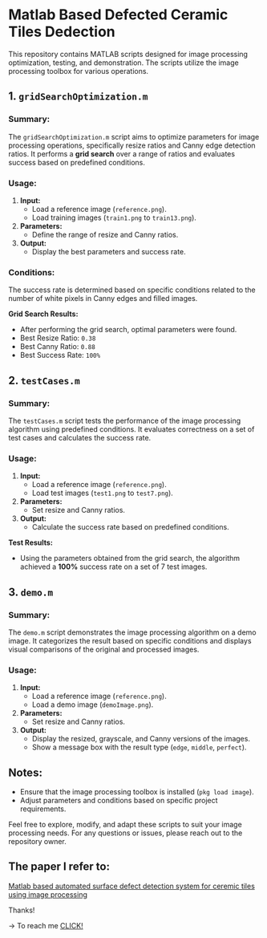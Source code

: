 # Matlab Based Defected Ceramic Tiles Dedection

This repository contains MATLAB scripts designed for image processing optimization, testing, and demonstration. The scripts utilize the image processing toolbox for various operations.

## 1. `gridSearchOptimization.m`

### Summary:

The `gridSearchOptimization.m` script aims to optimize parameters for image processing operations, specifically resize ratios and Canny edge detection ratios. It performs a **grid search** over a range of ratios and evaluates success based on predefined conditions.

### Usage:

1. **Input:**
   - Load a reference image (`reference.png`).
   - Load training images (`train1.png` to `train13.png`).
2. **Parameters:**
   - Define the range of resize and Canny ratios.
3. **Output:**
   - Display the best parameters and success rate.

### Conditions:

The success rate is determined based on specific conditions related to the number of white pixels in Canny edges and filled images.

**Grid Search Results:**
- After performing the grid search, optimal parameters were found.
- Best Resize Ratio: `0.38`
- Best Canny Ratio: `0.88`
- Best Success Rate: `100%`

## 2. `testCases.m`

### Summary:

The `testCases.m` script tests the performance of the image processing algorithm using predefined conditions. It evaluates correctness on a set of test cases and calculates the success rate.

### Usage:

1. **Input:**
   - Load a reference image (`reference.png`).
   - Load test images (`test1.png` to `test7.png`).
2. **Parameters:**
   - Set resize and Canny ratios.
3. **Output:**
   - Calculate the success rate based on predefined conditions.

**Test Results:**
- Using the parameters obtained from the grid search, the algorithm achieved a **100%** success rate on a set of 7 test images.

## 3. `demo.m`

### Summary:

The `demo.m` script demonstrates the image processing algorithm on a demo image. It categorizes the result based on specific conditions and displays visual comparisons of the original and processed images.

### Usage:

1. **Input:**
   - Load a reference image (`reference.png`).
   - Load a demo image (`demoImage.png`).
2. **Parameters:**
   - Set resize and Canny ratios.
3. **Output:**
   - Display the resized, grayscale, and Canny versions of the images.
   - Show a message box with the result type (`edge`, `middle`, `perfect`).

## Notes:

- Ensure that the image processing toolbox is installed (`pkg load image`).
- Adjust parameters and conditions based on specific project requirements.

Feel free to explore, modify, and adapt these scripts to suit your image processing needs. For any questions or issues, please reach out to the repository owner.

## The paper I refer to:

[Matlab based automated surface defect detection system for ceremic tiles using image processing](https://ieeexplore.ieee.org/abstract/document/7872824)

Thanks!

-> To reach me [CLICK!](https://bento.me/ahat)
